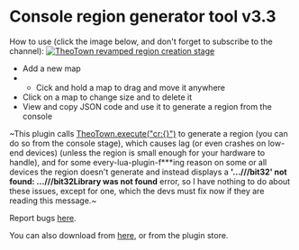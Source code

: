 # Console region generator tool v3.3
How to use (click the image below, and don't forget to subscribe to the channel):
[![TheoTown revamped region creation stage](https://i.ytimg.com/vi_webp/bEsFcV3eU2g/mqdefault.webp)](https://www.youtube.com/watch?v=eqtgTSUP5Qs)

- Add a new map
- - Cick and hold a map to drag and move it anywhere
- Click on a map to change size and to delete it
- View and copy JSON code and use it to generate a region from the console

~This plugin calls [TheoTown.execute("cr:{}")](https://doc.theotown.com/modules/TheoTown.html#execute) to generate a region (you can do so from the console stage), which causes lag (or even crashes on low-end devices) (unless the region is small enough for your hardware to handle), and for some every-lua-plugin-f***ing reason on some or all devices the region doesn't generate and instead displays a **'...///bit32' not found: ...///bit32Library was not found** error, so I have nothing to do about these issues, except for one, which the devs must fix now if they are reading this message.~

Report bugs [here](https://github.com/AFP-TheoTown-plugins/Console-region-generator-tool/issues).

You can also download from [here](https://forum.theotown.com/viewtopic.php?t=16224), or from the plugin store.
